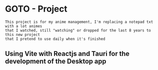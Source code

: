 # GOTO - Project
    This project is for my anime management, I'm replacing a notepad txt with a lot animes 
    that I watched, still "watching" or dropped for the last 8 years to this new project 
    that I pretend to use daily when it's finished
## Using Vite with Reactjs and Tauri for the development of the Desktop app